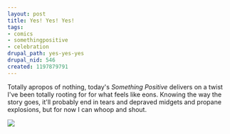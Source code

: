 ```yaml
--- 
layout: post
title: Yes! Yes! Yes!
tags: 
- comics
- somethingpositive
- celebration
drupal_path: yes-yes-yes
drupal_nid: 546
created: 1197879791
---
```

Totally apropos of nothing, today's <em>Something Positive</em> delivers on a twist I've been totally rooting for for what feels like eons. Knowing the way the story goes, it'll probably end in tears and depraved midgets and propane explosions, but for now I can whoop and shout.



<a href="http://www.somethingpositive.net/sp12102007.shtml">![](/files/peejee_davan.jpg)
